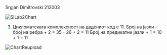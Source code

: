 Srgjan Dimitrovski 212003

![SILab2Chart](https://github.com/elganchoo/SI_2023_lab2_212003/assets/100386979/6e3a7ddc-0fcb-4d91-9485-f2ec222d7ea8)

3. Цикломатската комплексност на дадениот код е 11. 
Број на јазли - број на ребра + 2 = 35 - 26 + 2 = 11
Број на предикатни јазли + 1 = 10 + 1 = 11

![ChartReupload](https://github.com/elganchoo/SI_2023_lab2_212003/assets/100386979/ae7174b6-4f54-4415-b128-a02f6f94d193)
